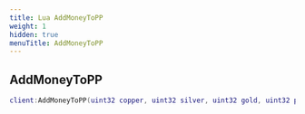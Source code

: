 ```yaml
---
title: Lua AddMoneyToPP
weight: 1
hidden: true
menuTitle: AddMoneyToPP
---
```

## AddMoneyToPP
```lua
client:AddMoneyToPP(uint32 copper, uint32 silver, uint32 gold, uint32 platinum, bool update_client); -- void
```